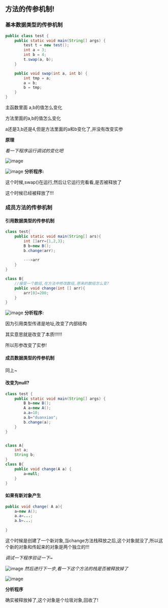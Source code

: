 ## 方法的传参机制!

### 基本数据类型的传参机制

```java
public class test {
    public static void main(String[] args) {
        test t = new test();
        int a = 3;
        int b = 4;
        t.swap(a, b);
    }

    public void swap(int a, int b) {
        int tmp = a;
        a = b;
        b = tmp;
    }
}
```

主函数里面 a,b的值怎么变化

方法里面的a,b的值怎么变化

a还是3,b还是4,但是方法里面的a和b变化了,并没有改变实参



**原理**

*看一下程序运行调试的变化吧*

![image](https://user-images.githubusercontent.com/62934005/126926232-1fc704b5-b413-4a16-8556-9cd1d55ec9f5.png)


![image](https://user-images.githubusercontent.com/62934005/126926208-feb258a1-f268-4925-b9ad-9f814407743a.png)
**分析程序:**

这个时候,swap()在运行,然后让它运行完看看,是否被释放了

这个时候已经被释放了!!!

### 成员方法的传参机制

#### 引用数据类型的传参机制

```java
class test{
    public static void main(String[] ars){
        int []arr={1,2,3};
        B b=new B();
        b.change(arr);
        
        --->arr
    }
}

class B{
    //接受一个数组,在方法中修改数组,原来的数组怎么变?
    public void change(int [] arr){
        arr[0]=200;
    }    
}
```

![image](https://user-images.githubusercontent.com/62934005/126926192-52ecd924-1667-4a21-9286-3c7ee630b0ee.png)
**分析程序:**

因为引用类型传递是地址,改变了内部结构

其实意思就是改变了本质!!!!!!

所以形参改变了实参!

#### 成员数据类型的传参机制

同上~

#### 改变为null?

```java
class test {
    public static void main(String[] args) {
		B b=new B();
        A a=new A();
        a.a=10;
        a.b="duanxiao";
        b.change(a);
    }
}


class A{
    int a;
    String b;
}
class B{
    public void change(A a) {
        a=null;
    }
}
```



#### 如果有新对象产生

```java
public void change( A a){
    a=new A();
    a.a=...;
    a.b=...;
    
}
```

这个时候是创建了一个新对象,当change方法栈释放之后,这个对象就没了,所以这个新的对象和传起来的对象是两个独立的!!!



*调试一下程序验证一下~*

![image](https://user-images.githubusercontent.com/62934005/126926118-c0df6d9d-faa6-44cd-adfb-3df21714aab0.png)
*然后进行下一步,看一下这个方法的栈是否被释放掉了*

![image](https://user-images.githubusercontent.com/62934005/126926168-1d53f47a-bfd9-4869-b292-303dad3c3373.png)


**分析程序**

确实被释放掉了,这个对象是个垃圾对象,回收了!

